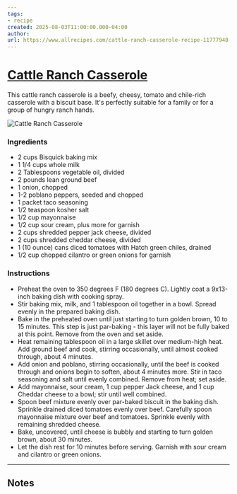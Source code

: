 ```yaml
---
tags: 
- recipe 
created: 2025-08-03T11:00:00.000-04:00
author: 
url: https://www.allrecipes.com/cattle-ranch-casserole-recipe-11777940 
---
```


# [Cattle Ranch Casserole](https://www.allrecipes.com/cattle-ranch-casserole-recipe-11777940)

This cattle ranch casserole is a beefy, cheesy, tomato and chile-rich casserole with a biscuit base. It's perfectly suitable for a family or for a group of hungry ranch hands.

![Cattle Ranch Casserole](https://www.allrecipes.com/thmb/vaytfrKfE0npzGplVdfWkN5KYq0=/1500x0/filters:no_upscale():max_bytes(150000):strip_icc()/11777940-Cattle-Ranch-Casserole-DDMFS-Beauty-4x3-8d9d1fcf79384e188f4a690adb5a75b0.jpg)

### Ingredients

- 2 	cups Bisquick baking mix
- 1 1/4 	cups whole milk
- 2 	Tablespoons vegetable oil, divided
- 2 	pounds lean ground beef
- 1 	onion, chopped
- 1-2	poblano peppers, seeded and chopped
- 1 	packet taco seasoning
- 1/2 	teaspoon kosher salt
- 1/2 	cup mayonnaise
- 1/2 	cup sour cream, plus more for garnish
- 2 	cups shredded pepper jack cheese, divided
- 2	cups shredded cheddar cheese, divided
- 1 (10 ounce) cans diced tomatoes with Hatch green chiles, drained
- 1/2	cup chopped cilantro or green onions for garnish

### Instructions

- Preheat the oven to 350 degrees F (180 degrees C). Lightly coat a 9x13-inch baking dish with cooking spray.
- Stir baking mix, milk, and 1 tablespoon oil together in a bowl. Spread evenly in the prepared baking dish. 
- Bake in the preheated oven until just starting to turn golden brown, 10 to 15 minutes. This step is just par-baking - this layer will not be fully baked at this point. Remove from the oven and set aside. 
- Heat remaining tablespoon oil in a large skillet over medium-high heat. Add ground beef and cook, stirring occasionally, until almost cooked through, about 4 minutes. 
- Add onion and poblano, stirring occasionally, until the beef is cooked through and onions begin to soften, about 4 minutes more. Stir in taco seasoning and salt until evenly combined. Remove from heat; set aside.
- Add mayonnaise, sour cream, 1 cup pepper Jack cheese, and 1 cup Cheddar cheese to a bowl; stir until well combined.
- Spoon beef mixture evenly over par-baked biscuit in the baking dish. Sprinkle drained diced tomatoes evenly over beef. Carefully spoon mayonnaise mixture over beef and tomatoes. Sprinkle evenly with remaining shredded cheese.
- Bake, uncovered, until cheese is bubbly and starting to turn golden brown, about 30 minutes. 
- Let the dish rest for 10 minutes before serving. Garnish with sour cream and cilantro or green onions.

-----

## Notes
